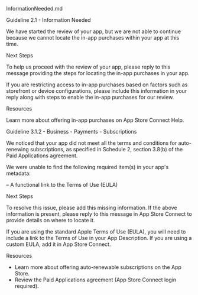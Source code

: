 InformationNeeded.md

Guideline 2.1 - Information Needed

We have started the review of your app, but we are not able to continue because we cannot locate the in-app purchases within your app at this time.

Next Steps

To help us proceed with the review of your app, please reply to this message providing the steps for locating the in-app purchases in your app.

If you are restricting access to in-app purchases based on factors such as storefront or device configurations, please include this information in your reply along with steps to enable the in-app purchases for our review. 

Resources

Learn more about offering in-app purchases on App Store Connect Help. 



Guideline 3.1.2 - Business - Payments - Subscriptions

We noticed that your app did not meet all the terms and conditions for auto-renewing subscriptions, as specified in Schedule 2, section 3.8(b) of the Paid Applications agreement. 

We were unable to find the following required item(s) in your app's metadata:

– A functional link to the Terms of Use (EULA)

Next Steps

To resolve this issue, please add this missing information. If the above information is present, please reply to this message in App Store Connect to provide details on where to locate it. 

If you are using the standard Apple Terms of Use (EULA), you will need to include a link to the Terms of Use in your App Description. If you are using a custom EULA, add it in App Store Connect. 

Resources

- Learn more about offering auto-renewable subscriptions on the App Store.
- Review the Paid Applications agreement (App Store Connect login required).

